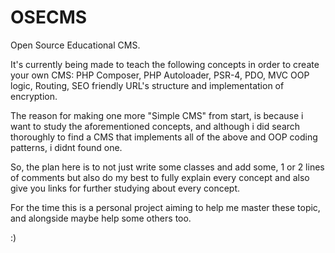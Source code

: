 # OSECMS
Open Source Educational CMS.  

It's currently being made to teach the following concepts in order to create your own CMS: PHP Composer, PHP Autoloader, PSR-4, PDO, MVC OOP logic, Routing, SEO friendly URL's structure and implementation of encryption.

The reason for making one more "Simple CMS" from start, is because i want to study the aforementioned concepts, and although i did search thoroughly to find a CMS that implements all of the above and OOP coding patterns, i didnt found one.

So, the plan here is to not just write some classes and add some, 1 or 2 lines of comments but also do my best to fully explain every concept and also give you links for further studying about every concept.

For the time this is a personal project aiming to help me master these topic, and alongside maybe help some others too.

:)
